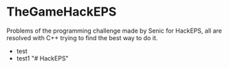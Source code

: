 # TheGameHackEPS

Problems of the programming challenge made by Senic for HackEPS, all are resolved with C++ trying to find the best way to do it.

* test
* test1
"# HackEPS" 

